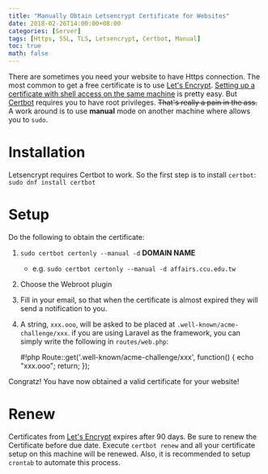 ```yaml
---
title: "Manually Obtain Letsencrypt Certificate for Websites"
date: 2018-02-26T14:00:00+08:00
categories: [Server]
tags: [Https, SSL, TLS, Letsencrypt, Certbot, Manual]
toc: true
math: false
---
```


There are sometimes you need your website to have Https connection. The most common to get a free certificate is to use [Let's Encrypt](https://letsencrypt.org/). [Setting up a certificate with shell access on the same machine](https://letsencrypt.org/getting-started/) is pretty easy. But [Certbot](https://certbot.eff.org/) requires you to have root privileges. <del>That's really a pain in the ass.</del> A work around is to use **manual** mode on another machine where allows you to `sudo`.

# Installation

Letsencrypt requires Certbot to work. So the first step is to install `certbot`:
`sudo dnf install certbot`

# Setup

Do the following to obtain the certificate:
1.  `sudo certbot certonly --manual -d` **DOMAIN NAME**
	-	e.g. `sudo certbot certonly --manual -d affairs.ccu.edu.tw`
2.  Choose the Webroot plugin
3.  Fill in your email, so that when the certificate is almost expired they will send a notification to you.
4.  A string, `xxx.ooo`, will be asked to be placed at `.well-known/acme-challenge/xxx`. if you are using Laravel as the framework, you can simply write the following in `routes/web.php`:

	#!php
	Route::get('.well-known/acme-challenge/xxx', function() {
	    echo "xxx.ooo";
	    return;
	});

Congratz! You have now obtained a valid certificate for your website!

# Renew

Certificates from [Let's Encrypt](https://letsencrypt.org/) expires after 90 days. Be sure to renew the Certificate before due date. Execute `certbot renew` and all your certificate setup on this machine will be renewed. Also, it is recommended to setup `crontab` to automate this process.
